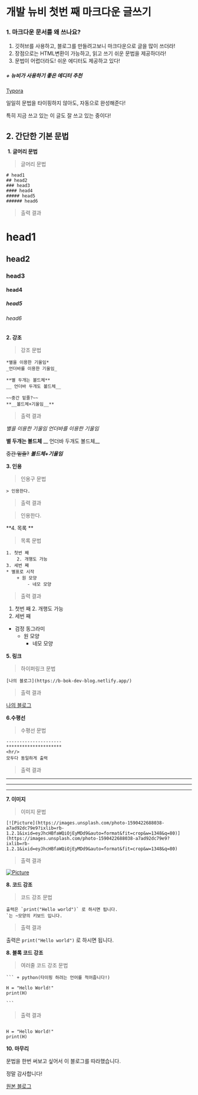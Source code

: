 # 개발 뉴비 첫번 째 마크다운 글쓰기

### 1. 마크다운 문서를 왜 쓰나요?

1. 깃허브를 사용하고, 블로그를 만들려고보니 마크다운으로 글을 많이 쓰더라!
2. 장점으로는 HTML변환이 가능하고, 읽고 쓰기 쉬운 문법을 제공하더라!
3. 문법이 어렵더라도! 쉬운 에디터도 제공하고 있다!

##### **+ 뉴비가 사용하기 좋은 에디터 추천**

[Typora](https://typora.io)

일일히 문법을 타이핑하지 않아도, 자동으로 완성해준다! 

특히 지금 쓰고 있는 이 글도 잘 쓰고 있는 중이다!



## 2. 간단한 기본 문법

​	**1. 글머리 문법** 

> 글머리 문법 

``` # 헤드라인
# head1
## head2
### head3
#### head4
##### head5
###### head6
```

> 출력 결과

# head1
## head2
### head3
#### head4
##### head5
###### head6



**2.  강조** 

> 강조 문법 

``` # 헤드라인
*별을 이용한 기울임*
_언더바를 이용한 기울임_

**별 두개는 볼드체**
__ 언더바 두개도 볼드체__

~~중간 밑줄?~~
**__볼드체+기울임__**

```

> 출력 결과

*별을 이용한 기울임*
_언더바를 이용한 기울임_

**별 두개는 볼드체**
__ 언더바 두개도 볼드체__

~~중간 밑줄?~~
**_볼드체+기울임_**



**3. 인용**

> 인용구 문법

``` # 헤드라인
> 인용한다.
```

> 출력 결과

> 인용한다.



**4. 목록 **

> 목록 문법

``` # 헤드라인
1. 첫번 째
	2. 개행도 가능
3. 세번 째
* 별표로 시작
	+ 원 모양
		- 네모 모양
```

> 출력 결과

1. 첫번 째
	2. 개행도 가능
3. 세번 째
* 검정 동그라미
	+ 원 모양
		- 네모 모양



**5. 링크**

> 하이퍼링크 문법

``` # 헤드라인
[나의 블로그](https://b-bok-dev-blog.netlify.app/)
```

> 출력 결과

[나의 블로그](https://b-bok-dev-blog.netlify.app/)



**6.수평선**

> 수평선 문법

``` # 헤드라인
---------------------
*********************
<hr/>
모두다 동일하게 출력
```

> 출력 결과

---------------------

*********************
<hr/>

**7. 이미지**

> 이미지 문법

```
[![Picture](https://images.unsplash.com/photo-1590422688038-a7ad92dc79e9?ixlib=rb-1.2.1&ixid=eyJhcHBfaWQiOjEyMDd9&auto=format&fit=crop&w=1348&q=80)](https://images.unsplash.com/photo-1590422688038-a7ad92dc79e9?ixlib=rb-1.2.1&ixid=eyJhcHBfaWQiOjEyMDd9&auto=format&fit=crop&w=1348&q=80)
```

> 출력 결과

[![Picture](https://images.unsplash.com/photo-1590422688038-a7ad92dc79e9?ixlib=rb-1.2.1&ixid=eyJhcHBfaWQiOjEyMDd9&auto=format&fit=crop&w=1348&q=80)](https://images.unsplash.com/photo-1590422688038-a7ad92dc79e9?ixlib=rb-1.2.1&ixid=eyJhcHBfaWQiOjEyMDd9&auto=format&fit=crop&w=1348&q=80)



**8. 코드 강조**

> 코드 강조 문법

``` # 헤드라인
출력은 `print("Hello world")` 로 하시면 됩니다.
`는 ~모양의 키보드 입니다.
```

> 출력 결과

출력은 `print("Hello world")` 로 하시면 됩니다.



**8. 블록 코드 강조**

> 여러줄 코드 강조 문법

``` # 헤드라인
​``` + python(타이핑 하려는 언어를 적어줍니다!)

H = "Hello World!"
print(H)

​```
```

> 출력 결과

``` python(타이핑 하려는 언어를 적어줍니다!)

H = "Hello World!"
print(H)

```



**10. 마무리**

문법을 한번 써보고 싶어서 이 블로그를 따라했습니다.

정말 감사합니다!

[원본 블로그]([https://velog.io/@devseunggwan/%EB%A7%88%ED%81%AC%EB%8B%A4%EC%9A%B4Markdown-%EC%82%AC%EC%9A%A9%EB%B2%95-%EB%B0%8F-%EB%A7%88%ED%81%AC%EB%8B%A4%EC%9A%B4-%EC%97%90%EB%94%94%ED%84%B0-%EB%A6%AC%EB%B7%B0#typora](https://velog.io/@devseunggwan/마크다운Markdown-사용법-및-마크다운-에디터-리뷰#typora))

